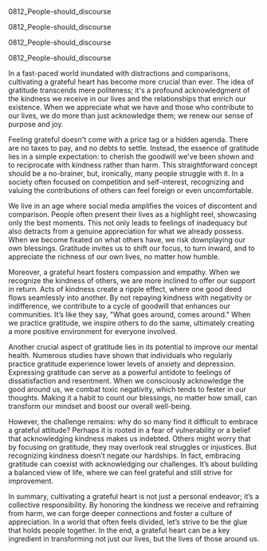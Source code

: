 
0812_People-should_discourse


0812_People-should_discourse


0812_People-should_discourse


0812_People-should_discourse

In a fast-paced world inundated with distractions and comparisons, cultivating a grateful heart has become more crucial than ever. The idea of gratitude transcends mere politeness; it's a profound acknowledgment of the kindness we receive in our lives and the relationships that enrich our existence. When we appreciate what we have and those who contribute to our lives, we do more than just acknowledge them; we renew our sense of purpose and joy.

Feeling grateful doesn't come with a price tag or a hidden agenda. There are no taxes to pay, and no debts to settle. Instead, the essence of gratitude lies in a simple expectation: to cherish the goodwill we've been shown and to reciprocate with kindness rather than harm. This straightforward concept should be a no-brainer, but, ironically, many people struggle with it. In a society often focused on competition and self-interest, recognizing and valuing the contributions of others can feel foreign or even uncomfortable.

We live in an age where social media amplifies the voices of discontent and comparison. People often present their lives as a highlight reel, showcasing only the best moments. This not only leads to feelings of inadequacy but also detracts from a genuine appreciation for what we already possess. When we become fixated on what others have, we risk downplaying our own blessings. Gratitude invites us to shift our focus, to turn inward, and to appreciate the richness of our own lives, no matter how humble.

Moreover, a grateful heart fosters compassion and empathy. When we recognize the kindness of others, we are more inclined to offer our support in return. Acts of kindness create a ripple effect, where one good deed flows seamlessly into another. By not repaying kindness with negativity or indifference, we contribute to a cycle of goodwill that enhances our communities. It’s like they say, "What goes around, comes around." When we practice gratitude, we inspire others to do the same, ultimately creating a more positive environment for everyone involved.

Another crucial aspect of gratitude lies in its potential to improve our mental health. Numerous studies have shown that individuals who regularly practice gratitude experience lower levels of anxiety and depression. Expressing gratitude can serve as a powerful antidote to feelings of dissatisfaction and resentment. When we consciously acknowledge the good around us, we combat toxic negativity, which tends to fester in our thoughts. Making it a habit to count our blessings, no matter how small, can transform our mindset and boost our overall well-being.

However, the challenge remains: why do so many find it difficult to embrace a grateful attitude? Perhaps it is rooted in a fear of vulnerability or a belief that acknowledging kindness makes us indebted. Others might worry that by focusing on gratitude, they may overlook real struggles or injustices. But recognizing kindness doesn’t negate our hardships. In fact, embracing gratitude can coexist with acknowledging our challenges. It’s about building a balanced view of life, where we can feel grateful and still strive for improvement.

In summary, cultivating a grateful heart is not just a personal endeavor; it’s a collective responsibility. By honoring the kindness we receive and refraining from harm, we can forge deeper connections and foster a culture of appreciation. In a world that often feels divided, let’s strive to be the glue that holds people together. In the end, a grateful heart can be a key ingredient in transforming not just our lives, but the lives of those around us.